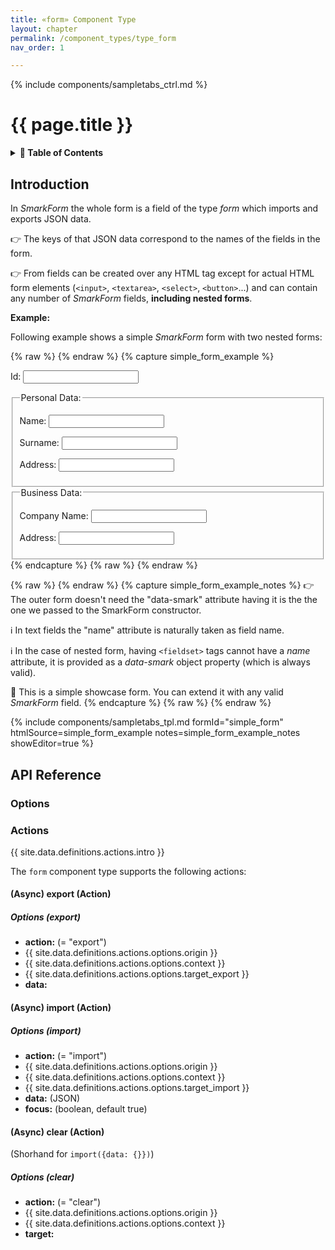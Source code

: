 ```yaml
---
title: «form» Component Type
layout: chapter
permalink: /component_types/type_form
nav_order: 1

---
```


{% include components/sampletabs_ctrl.md %}

# {{ page.title }}

<details class="chaptertoc">
<summary>
<strong>📖 Table of Contents</strong>
</summary>

  {{ "
<!-- vim-markdown-toc GitLab -->

* [Introduction](#introduction)
* [API Reference](#api-reference)
    * [Options](#options)
    * [Actions](#actions)
        * [(Async) export (Action)](#async-export-action)
            * [Options (export)](#options-export)
        * [(Async) import (Action)](#async-import-action)
            * [Options (import)](#options-import)
        * [(Async) clear (Action)](#async-clear-action)
            * [Options (clear)](#options-clear)

<!-- vim-markdown-toc -->
       " | markdownify }}

</details>


Introduction
------------

In *SmarkForm* the whole form is a field of the type *form* which imports and
exports JSON data.

👉 The keys of that JSON data correspond to the names of the fields in the
form.

👉 From fields can be created over any HTML tag except for actual HTML form
elements (`<input>`, `<textarea>`, `<select>`, `<button>`...) and can contain
any number of *SmarkForm* fields, **including nested forms**.

**Example:**

Following example shows a simple *SmarkForm* form with two nested forms:

{% raw %} <!-- capture simple_form_example {{{ --> {% endraw %}
{% capture simple_form_example %}
<div id='myForm$$'>
    <p>
        <label for='id'>Id:</label>
        <input data-smark type='text' name='id' />
    </p>
    <fieldset data-smark='{"type":"form","name":"personalData"}'>
    <legend>Personal Data:</legend>
        <p>
            <label for='name'>Name:</label>
            <input data-smark type='text' name='name' placheolder='Family name'/>
        </p>
        <p>
            <label for='surname'>Surname:</label>
            <input data-smark type='text' name='surname' />
        </p>
        <p>
            <label for='address'>Address:</label>
            <input data-smark type='text' name='address' />
        </p>
    </fieldset>
    <fieldset data-smark='{"type":"form","name":"businessData"}'>
    <legend>Business Data:</legend>
        <p>
            <label for='name'>Company Name:</label>
            <input data-smark type='text' name='name' placheolder='Company Name'/>
        </p>
        <p>
            <label for='address'>Address:</label>
            <input data-smark type='text' name='address' />
        </p>
    </fieldset>
</div>
{% endcapture %}
{% raw %} <!-- }}} --> {% endraw %}

{% raw %} <!-- capture simple_form_example_notes {{{ --> {% endraw %}
{% capture simple_form_example_notes %}
👉 The outer form doesn't need the "data-smark" attribute having it is the
   the one we passed to the SmarkForm constructor.

ℹ️  In text fields the "name" attribute is naturally taken as field name.

ℹ️  In the case of nested form, having `<fieldset>` tags cannot have a *name*
   attribute, it is provided as a *data-smark* object property (which is always
   valid).

🚀 This is a simple showcase form. You can extend it with any valid
   *SmarkForm* field.
{% endcapture %}
{% raw %} <!-- }}} --> {% endraw %}

{% include components/sampletabs_tpl.md
   formId="simple_form"
   htmlSource=simple_form_example
   notes=simple_form_example_notes
   showEditor=true
%}



API Reference
-------------


### Options


### Actions

{{ site.data.definitions.actions.intro }}

The `form` component type supports the following actions:


#### (Async) export (Action)

##### Options (export)

  * **action:** (= "export")
  * {{ site.data.definitions.actions.options.origin }}
  * {{ site.data.definitions.actions.options.context }}
  * {{ site.data.definitions.actions.options.target_export }}
  * **data:**


#### (Async) import (Action)

##### Options (import)

  * **action:** (= "import")
  * {{ site.data.definitions.actions.options.origin }}
  * {{ site.data.definitions.actions.options.context }}
  * {{ site.data.definitions.actions.options.target_import }}
  * **data:** (JSON)
  * **focus:** (boolean, default true)


#### (Async) clear (Action)

(Shorhand for `import({data: {}})`)

##### Options (clear)

  * **action:** (= "clear")
  * {{ site.data.definitions.actions.options.origin }}
  * {{ site.data.definitions.actions.options.context }}
  * **target:**


